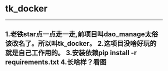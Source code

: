 # tk_docker
-------
1.老铁star点一点走一走,前项目叫dao_manage太俗该改名了。所以叫tk_docker。
2.这项目没啥好玩的就是自己工作用的。
3.安装依赖pip install -r requirements.txt
4.长啥样？看图
-------
